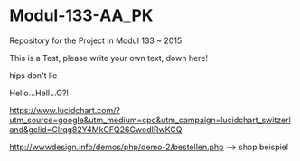# Modul-133-AA_PK
Repository for the Project in Modul 133 ~ 2015

This is a Test, please write your own text, down here!

hips don't lie

Hello...Hell...O?!

https://www.lucidchart.com/?utm_source=google&utm_medium=cpc&utm_campaign=lucidchart_switzerland&gclid=CIrqg82Y4MkCFQ26GwodIRwKCQ


http://wwwdesign.info/demos/php/demo-2/bestellen.php --> shop beispiel
